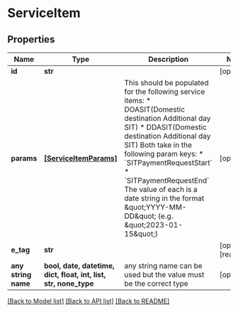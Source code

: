 # ServiceItem


## Properties
Name | Type | Description | Notes
------------ | ------------- | ------------- | -------------
**id** | **str** |  | [optional] 
**params** | [**[ServiceItemParams]**](ServiceItemParams.md) | This should be populated for the following service items:   * DOASIT(Domestic destination Additional day SIT)   * DDASIT(Domestic destination Additional day SIT)  Both take in the following param keys:   * &#x60;SITPaymentRequestStart&#x60;   * &#x60;SITPaymentRequestEnd&#x60;  The value of each is a date string in the format \&quot;YYYY-MM-DD\&quot; (e.g. \&quot;2023-01-15\&quot;)  | [optional] 
**e_tag** | **str** |  | [optional] [readonly] 
**any string name** | **bool, date, datetime, dict, float, int, list, str, none_type** | any string name can be used but the value must be the correct type | [optional]

[[Back to Model list]](../README.md#documentation-for-models) [[Back to API list]](../README.md#documentation-for-api-endpoints) [[Back to README]](../README.md)


